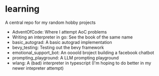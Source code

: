 # learning
A central repo for my random hobby projects


- AdventOfCode: Where I attempt AoC problems
- Writing an interpreter in go: See the book of the same name
- basic_autograd: A basic autograd implementation
- bevy_testing: Testing out the bevy framework
- emotional_support_bot: An oooold broject building a facebook chatbot
- prompting_playground: A LLM prompting playground
- wlang: A (bad) interpreter in typescript (I'm hoping to do better in my newer intepreter attempt)
